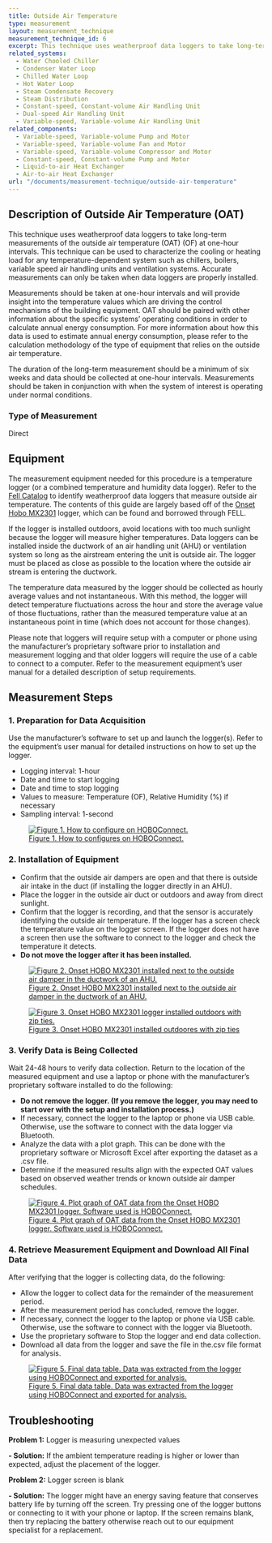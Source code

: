```yaml
---
title: Outside Air Temperature
type: measurement
layout: measurement_technique
measurement_technique_id: 6
excerpt: This technique uses weatherproof data loggers to take long-term measurements of the outside air temperature (OAT) (OF) at one-hour intervals.
related_systems:
  - Water Chooled Chiller
  - Condenser Water Loop
  - Chilled Water Loop 
  - Hot Water Loop
  - Steam Condensate Recovery
  - Steam Distribution
  - Constant-speed, Constant-volume Air Handling Unit
  - Dual-speed Air Handling Unit
  - Variable-speed, Variable-volume Air Handling Unit
related_components:
  - Variable-speed, Variable-volume Pump and Motor
  - Variable-speed, Variable-volume Fan and Motor
  - Variable-speed, Variable-volume Compressor and Motor 
  - Constant-speed, Constant-volume Pump and Motor
  - Liquid-to-air Heat Exchanger
  - Air-to-air Heat Exchanger
url: "/documents/measurement-technique/outside-air-temperature"
---
```


## Description of Outside Air Temperature (OAT)

This technique uses weatherproof data loggers to take long-term measurements of the outside air temperature (OAT) (OF) at one-hour intervals. This technique can be used to characterize the cooling or heating load for any temperature-dependent system such as chillers, boilers, variable speed air handling units and ventilation systems. Accurate measurements can only be taken when data loggers are properly installed.  

Measurements should be taken at one-hour intervals and will provide insight into the temperature values which are driving the control mechanisms of the building equipment. OAT should be paired with other information about the specific systems’ operating conditions in order to calculate annual energy consumption. For more information about how this data is used to estimate annual energy consumption, please refer to the calculation methodology of the type of equipment that relies on the outside air temperature.  

The duration of the long-term measurement should be a minimum of six weeks and data should be collected at one-hour intervals. Measurements should be taken in conjunction with when the system of interest is operating under normal conditions. 

### Type of Measurement

Direct

## Equipment

The measurement equipment needed for this procedure is a temperature logger (or a combined temperature and humidity data logger). Refer to the [Fell Catalog](https://nycenergytools.com/equipment/) to identify weatherproof data loggers that measure outside air temperature. The contents of this guide are largely based off of the [Onset Hobo MX2301](https://nycenergytools.com/equipment/temp-rh-mx2301/) logger, which can be found and borrowed through FELL.  

If the logger is installed outdoors, avoid locations with too much sunlight because the logger will measure higher temperatures. Data loggers can be installed inside the ductwork of an air handling unit (AHU) or ventilation system so long as the airstream entering the unit is outside air. The logger must be placed as close as possible to the location where the outside air stream is entering the ductwork. 

The temperature data measured by the logger should be collected as hourly average values and not instantaneous. With this method, the logger will detect temperature fluctuations across the hour and store the average value of those fluctuations, rather than the measured temperature value at an instantaneous point in time (which does not account for those changes).  

Please note that loggers will require setup with a computer or phone using the manufacturer’s proprietary software prior to installation and measurement logging and that older loggers will require the use of a cable to connect to a computer. Refer to the measurement equipment’s user manual for a detailed description of setup requirements.  

## Measurement Steps

### 1. Preparation for Data Acquisition

Use the manufacturer’s software to set up and launch the logger(s). Refer to the equipment’s user manual for detailed instructions on how to set up the logger. 

<ul>
<li>Logging interval: 1-hour</li>
<li>Date and time to start logging</li> 
<li>Date and time to stop logging </li>
<li>Values to measure: Temperature (OF), Relative Humidity (%) if necessary</li> 
<li>Sampling interval: 1-second </li>
</ul>

<a href="https://www.youtube.com/embed/D178xIAkoUA?si=2dEZ_k-hlvfSiECA">
<figure class="figure mb-3 mt-3 mx-auto">
  <img src="/images/measurement-technique/outside-air-temperature/outside air temperature figure 1.png" class="figure-img img-fluid rounded zoom" alt="Figure 1. How to configure on HOBOConnect.">
  <figcaption class="figure-caption text-left">Figure 1. How to configures on HOBOConnect.</figcaption>
</figure>
</a>

### 2. Installation of Equipment

<ul>
<li>Confirm that the outside air dampers are open and that there is outside air intake in the duct (if installing the logger directly in an AHU).</li>  
<li>Place the logger in the outside air duct or outdoors and away from direct sunlight.</li> 
<li>Confirm that the logger is recording, and that the sensor is accurately identifying the outside air temperature. If the logger has a screen check the temperature value on the logger screen. If the logger does not have a screen then use the software to connect to the logger and check the temperature it detects.</li>
<li><strong>Do not move the logger after it has been installed.</strong></li>  
</ul>

<a href="https://www.youtube.com/watch?v=R9MDkohMD-E&list=PL-NERcBsKg4Uo8mxaFa8glUd_X4-bd0R7&index=2">
<figure class="figure mb-3 mt-3 mx-auto">
  <img src="/images/measurement-technique/outside-air-temperature/outside air temperature figure 2.png" class="figure-img img-fluid rounded zoom" alt="Figure 2. Onset HOBO MX2301 installed next to the outside air damper in the ductwork of an AHU.">
  <figcaption class="figure-caption text-left">Figure 2. Onset HOBO MX2301 installed next to the outside air damper in the ductwork of an AHU.</figcaption>
</figure>
</a>

<a href="https://www.youtube.com/watch?v=R9MDkohMD-E&list=PL-NERcBsKg4Uo8mxaFa8glUd_X4-bd0R7&index=2">
<figure class="figure mb-3 mt-3 mx-auto">
  <img src="/images/measurement-technique/outside-air-temperature/outside air temperature figure 3.png" class="figure-img img-fluid rounded zoom" alt="Figure 3. Onset HOBO MX2301 logger installed outdoors with zip ties.">
  <figcaption class="figure-caption text-left">Figure 3. Onset HOBO MX2301 installed outdoores with zip ties</figcaption>
</figure>
</a>

### 3. Verify Data is Being Collected

Wait 24-48 hours to verify data collection. Return to the location of the measured equipment and use a laptop or phone with the manufacturer’s proprietary software installed to do the following: 

<ul>
<li><strong>Do not remove the logger. (If you remove the logger, you may need to start over with the setup and installation process.)</li></strong>  
<li>If necessary, connect the logger to the laptop or phone via USB cable. Otherwise, use the software to connect with the data logger via Bluetooth.</li>  
<li>Analyze the data with a plot graph. This can be done with the proprietary software or Microsoft Excel after exporting the dataset as a .csv file.</li>   
<li>Determine if the measured results align with the expected OAT values based on observed weather trends or known outside air damper schedules.</li>  
</ul>

<a href="https://www.youtube.com/watch?v=EOb9EqQcRXY&list=PL-NERcBsKg4Uo8mxaFa8glUd_X4-bd0R7&index=3">
<figure class="figure mb-3 mt-3 mx-auto">
  <img src="/images/measurement-technique/outside-air-temperature/outside air temperature figure 4.png" class="figure-img img-fluid rounded zoom" alt="Figure 4. Plot graph of OAT data from the Onset HOBO MX2301 logger. Software used is HOBOConnect.">
  <figcaption class="figure-caption text-left">Figure 4. Plot graph of OAT data from the Onset HOBO MX2301 logger. Software used is HOBOConnect.</figcaption>
</figure>
</a>

### 4. Retrieve Measurement Equipment and Download All Final Data

After verifying that the logger is collecting data, do the following:  
<ul>
<li>Allow the logger to collect data for the remainder of the measurement period.</li> 
<li>After the measurement period has concluded, remove the logger.</li>  
<li>If necessary, connect the logger to the laptop or phone via USB cable. Otherwise, use the software to connect with the logger via Bluetooth.</li>  
<li>Use the proprietary software to Stop the logger and end data collection.</li>  
<li>Download all data from the logger and save the file in the.csv file format for analysis.</li> 
</ul>

<a href="https://www.youtube.com/watch?v=sF_c_7LHR5s&list=PL-NERcBsKg4Uo8mxaFa8glUd_X4-bd0R7&index=4">
<figure class="figure mb-3 mt-3 mx-auto">
  <img src="/images/measurement-technique/outside-air-temperature/outside air temperature figure 5.png" class="figure-img img-fluid rounded zoom" alt="Figure 5. Final data table. Data was extracted from the logger using HOBOConnect and exported for analysis.">
  <figcaption class="figure-caption text-left">Figure 5. Final data table. Data was extracted from the logger using HOBOConnect and exported for analysis.</figcaption>
</figure>
</a>

## Troubleshooting

<p><strong>Problem 1:</strong> Logger is measuring unexpected values</p> 
<p><strong>- Solution:</strong> If the ambient temperature reading is higher or lower than expected, adjust the placement of the logger.</p> 
 
<p><strong>Problem 2:</strong> Logger screen is blank </p>
<p><strong>- Solution:</strong> The logger might have an energy saving feature that conserves battery life by turning off the screen. Try pressing one of the logger buttons or connecting to it with your phone or laptop.​ If the screen remains blank, then try replacing the battery otherwise reach out to our equipment specialist for a replacement.</p> 
